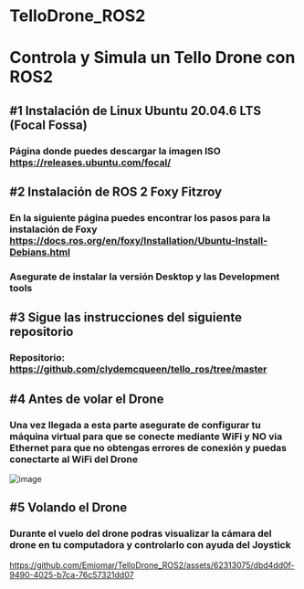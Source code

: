 # TelloDrone_ROS2
# Controla y Simula un Tello Drone con ROS2

## #1 Instalación de Linux Ubuntu 20.04.6 LTS (Focal Fossa)
### Página donde puedes descargar la imagen ISO https://releases.ubuntu.com/focal/

## #2 Instalación de ROS 2 Foxy Fitzroy 
### En la siguiente página puedes encontrar los pasos para la instalación de Foxy https://docs.ros.org/en/foxy/Installation/Ubuntu-Install-Debians.html
### Asegurate de instalar la versión Desktop y las Development tools

## #3 Sigue las instrucciones del siguiente repositorio 
### Repositorio: https://github.com/clydemcqueen/tello_ros/tree/master

## #4 Antes de volar el Drone
### Una vez llegada a esta parte asegurate de configurar tu máquina virtual para que se conecte mediante WiFi y NO via Ethernet para que no obtengas errores de conexión y puedas conectarte al WiFi del Drone
![image](https://github.com/Emiomar/TelloDrone_ROS2/assets/62313075/ff16cfcc-768b-4020-b00c-c5485eec632b)


## #5 Volando el Drone
### Durante el vuelo del drone podras visualizar la cámara del drone en tu computadora y controlarlo con ayuda del Joystick

https://github.com/Emiomar/TelloDrone_ROS2/assets/62313075/dbd4dd0f-9490-4025-b7ca-76c57321dd07

